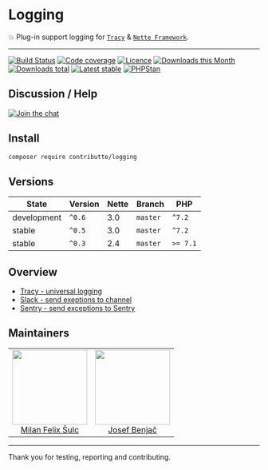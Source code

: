# Logging

:boom: Plug-in support logging for [`Tracy`](https://github.com/nette/tracy) & [`Nette Framework`](https://github.com/nette/).

-----

[![Build Status](https://img.shields.io/travis/contributte/logging.svg?style=flat-square)](https://travis-ci.org/contributte/logging)
[![Code coverage](https://img.shields.io/coveralls/contributte/logging.svg?style=flat-square)](https://coveralls.io/r/contributte/logging)
[![Licence](https://img.shields.io/packagist/l/contributte/logging.svg?style=flat-square)](https://packagist.org/packages/contributte/logging)
[![Downloads this Month](https://img.shields.io/packagist/dm/contributte/logging.svg?style=flat-square)](https://packagist.org/packages/contributte/logging)
[![Downloads total](https://img.shields.io/packagist/dt/contributte/logging.svg?style=flat-square)](https://packagist.org/packages/contributte/logging)
[![Latest stable](https://img.shields.io/packagist/v/contributte/logging.svg?style=flat-square)](https://packagist.org/packages/contributte/logging)
[![PHPStan](https://img.shields.io/badge/PHPStan-enabled-brightgreen.svg?style=flat)](https://github.com/phpstan/phpstan)

## Discussion / Help

[![Join the chat](https://img.shields.io/gitter/room/contributte/contributte.svg?style=flat-square)](http://bit.ly/ctteg)

## Install

```bash
composer require contributte/logging
```

## Versions

| State       | Version      |  Nette  | Branch   | PHP      |
|-------------|--------------|---------|----------|----------|
| development | `^0.6`       |   3.0   | `master` | `^7.2`   |
| stable      | `^0.5`       |   3.0   | `master` | `^7.2`   |
| stable      | `^0.3`       |   2.4   | `master` | `>= 7.1` |

## Overview

- [Tracy - universal logging](https://github.com/contributte/logging/blob/master/.docs/README.md#tracy)
- [Slack - send exeptions to channel](https://github.com/contributte/logging/blob/master/.docs/README.md#slack)
- [Sentry - send exceptions to Sentry](https://github.com/contributte/logging/blob/master/.docs/README.md#sentry)

## Maintainers

<table>
  <tbody>
    <tr>
      <td align="center">
        <a href="https://github.com/f3l1x">
            <img width="150" height="150" src="https://avatars2.githubusercontent.com/u/538058?v=3&s=150">
        </a>
        </br>
        <a href="https://github.com/f3l1x">Milan Felix Šulc</a>
      </td>
      <td align="center">
        <a href="https://github.com/benijo">
            <img width="150" height="150" src="https://avatars3.githubusercontent.com/u/6731626?v=3&s=150">
        </a>
        </br>
        <a href="https://github.com/benijo">Josef Benjač</a>
      </td>
    </tr>
  <tbody>
</table>

-----

Thank you for testing, reporting and contributing.
